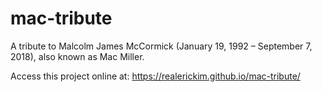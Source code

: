 # mac-tribute
A tribute to Malcolm James McCormick (January 19, 1992 – September 7, 2018), also known as Mac Miller.

Access this project online at: https://realerickim.github.io/mac-tribute/